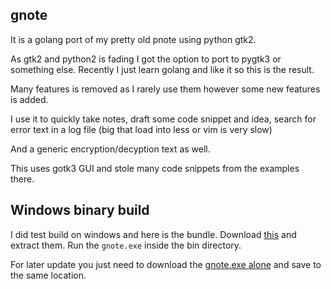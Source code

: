 ## gnote

It is a golang port of my pretty old pnote using python gtk2.

As gtk2 and python2 is fading I got the option to port to pygtk3 or something else. Recently I just learn golang and like it so this is the result.

Many features is removed as I rarely use them however some new features is added.

I use it to quickly take notes, draft some code snippet and idea, search for error text in a log file (big that load into less or vim is very slow)

And a generic encryption/decyption text as well.

This uses gotk3 GUI and stole many code snippets from the examples there.

## Windows binary build

I did test build on windows and here is the bundle. Download
[this](https://xvt-public-repo.s3-ap-southeast-2.amazonaws.com/pub/devops/gnote-bundle-window-amd64.7z)
and extract them. Run the `gnote.exe` inside the bin directory.

For later update you just need to download the [gnote.exe
alone](https://xvt-public-repo.s3-ap-southeast-2.amazonaws.com/pub/devops/gnote-windows-amd64.exe)
and save to the same location.
